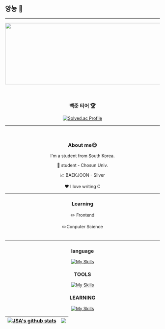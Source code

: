 ## 앙뇽 👋
<hr>
<div align="center">
  <a href="https://github.com/devxb/gitanimals">
    <img src="https://render.gitanimals.org/lines/{SUN-AAA}?pet-id=1" width="2000" height="200"/>
  </a>
</div>

<br>
<br>

<div align="center">
  <h3>백준 티어 🏆</h3>
  <a href="https://solved.ac/profile/sunna0626">
    <img src="https://mazassumnida.wtf/api/generate_badge?boj=sunna0626" alt="Solved.ac Profile" />
  </a>
</div>

<hr>
<br />

<div align="center">
  
  <h3><b>About me😊</b></h3>
  
  I'm a student from South Korea.
  <br>

💼 student - Chosun Univ.

📈 BAEKJOON - Silver

❤️ I love writing C

<hr>

<h3><b>Learning</b></h3>

✏️ Frontend

✏️Conputer Science
<br>
<br>
<hr>

<h3><b>language</b></h3>

[![My Skills](https://skillicons.dev/icons?i=js,html,css,c,py)](https://skillicons.dev)

<h3><b>TOOLS</b></h3>

[![My Skills](https://skillicons.dev/icons?i=discord,github,notion,visualstudio,vscode)](https://skillicons.dev)

<h3><b>LEARNING</b></h3>

[![My Skills](https://skillicons.dev/icons?i=react,nodejs)](https://skillicons.dev)


| <a href="https://github.com/SUN-AAA/github-readme-stats"><img align="center" src="https://github-readme-stats.vercel.app/api?username=SUN-AAA&show_icons=true&include_all_commits=true&theme=buefy&hide_border=true" alt="JSA's github stats" /></a> | <a href="https://github.com/SUN-AAA/github-readme-stats"><img align="center" src="https://github-readme-stats.vercel.app/api/top-langs/?username=SUN-AAA&layout=compact&theme=buefy&hide_border=true" /></a> |
| ---------------------------------------------------------------------------------------------------------------------------------------------------------------------------------------------------------------------------------------------------- | ------------------------------------------------------------------------------------------------------------------------------------------------------------------------------------------------------------ |
</div>



